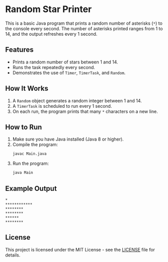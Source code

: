 # Random Star Printer

This is a basic Java program that prints a random number of asterisks (`*`) to the console every second. The number of asterisks printed ranges from 1 to 14, and the output refreshes every 1 second.

## Features

- Prints a random number of stars between 1 and 14.
- Runs the task repeatedly every second.
- Demonstrates the use of `Timer`, `TimerTask`, and `Random`.

## How It Works

1. A `Random` object generates a random integer between 1 and 14.
2. A `TimerTask` is scheduled to run every 1 second.
3. On each run, the program prints that many `*` characters on a new line.

## How to Run

1. Make sure you have Java installed (Java 8 or higher).
2. Compile the program:
   ```bash
   javac Main.java
   ```
3. Run the program:
   ```bash
   java Main
   ```
   
## Example Output
```
*
************
********
********
******
********
```

## License

This project is licensed under the MIT License - see the [LICENSE](LICENSE) file for details.
```
